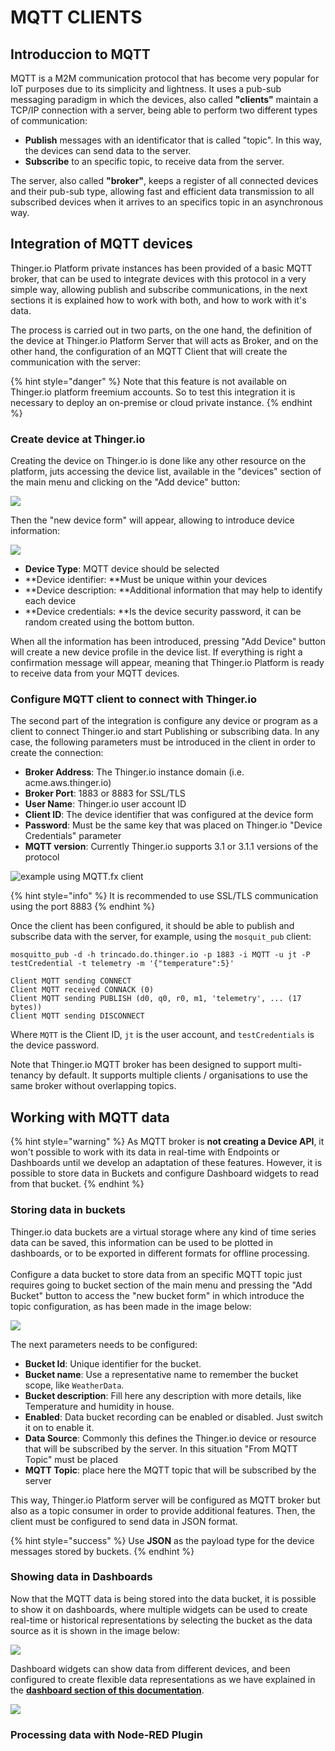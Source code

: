 # MQTT CLIENTS

## Introduccion to MQTT

MQTT is a M2M communication protocol that has become very popular for IoT purposes due to its simplicity and lightness. It uses a pub-sub messaging paradigm in which the devices, also called **"clients"** maintain a TCP/IP connection with a server, being able to perform two different types of communication:&#x20;

* **Publish** messages with an identificator that is called "topic". In this way, the devices can send data to the server.&#x20;
* **Subscribe** to an specific topic, to receive data from the server.&#x20;

The server, also called **"broker"**, keeps a register of all connected devices and their pub-sub type, allowing fast and efficient data transmission to all subscribed devices when it arrives to an specifics topic in an asynchronous way.&#x20;

## Integration of MQTT devices&#x20;

Thinger.io Platform private instances has been provided of a basic MQTT broker, that can be used to integrate devices with this protocol in a very simple way, allowing publish and subscribe communications, in the next sections it is explained how to work with both, and how to work with it's data.

The process is carried out in two parts, on the one hand, the definition of the device at Thinger.io Platform Server that will acts as Broker, and on the other hand, the configuration of an MQTT Client that will create the communication with the server:

{% hint style="danger" %}
Note that this feature is not available on Thinger.io platform freemium accounts. So to test this integration it is necessary to deploy an on-premise or cloud private instance. &#x20;
{% endhint %}

### Create device at Thinger.io &#x20;

Creating the device on Thinger.io is done like any other resource on the platform, juts accessing the device list, available in the "devices" section of the main menu and clicking on the "Add device" button:&#x20;

![](<.gitbook/assets/image (138).png>)

Then the "new device form" will appear, allowing to introduce device information:

![](<.gitbook/assets/image (119).png>)

* **Device Type**: MQTT device should be selected
* **Device identifier: **Must be unique within your devices
* **Device description: **Additional information that may help to identify each device
* **Device credentials: **Is the device security password, it can be random created using the bottom button.

When all the information has been introduced, pressing "Add Device" button will create a new device profile in the device list. If everything is right a confirmation message will appear, meaning that Thinger.io Platform is ready to receive data from your MQTT devices. &#x20;

### Configure MQTT client to connect with Thinger.io&#x20;

The second part of the integration is configure any device or program as a client to connect Thinger.io and start Publishing or subscribing data. In any case, the following parameters must be introduced in the client in order to create the connection:&#x20;

* **Broker Address**: The Thinger.io instance domain (i.e. acme.aws.thinger.io)&#x20;
* **Broker Port**: 1883 or 8883 for SSL/TLS
* **User Name**: Thinger.io user account ID
* **Client ID**: The device identifier that was configured at the device form
* **Password**: Must be the same key that was placed on Thinger.io "Device Credentials" parameter
* **MQTT version**: Currently Thinger.io supports 3.1 or 3.1.1 versions of the protocol

![example using MQTT.fx client](<.gitbook/assets/image (395).png>)

{% hint style="info" %}
It is recommended to use SSL/TLS communication using the port 8883
{% endhint %}

Once the client has been configured, it should be able to publish and subscribe data with the server, for example, using the `mosquit_pub` client:

```
mosquitto_pub -d -h trincado.do.thinger.io -p 1883 -i MQTT -u jt -P testCredential -t telemetry -m '{"temperature":5}'  

Client MQTT sending CONNECT
Client MQTT received CONNACK (0)
Client MQTT sending PUBLISH (d0, q0, r0, m1, 'telemetry', ... (17 bytes))
Client MQTT sending DISCONNECT
```

Where `MQTT` is the  Client ID, `jt` is the user account, and `testCredentials` is the device password.&#x20;

Note that Thinger.io MQTT broker has been designed to support multi-tenancy by default. It supports multiple clients / organisations to use the same broker without overlapping topics.

## Working with MQTT data

{% hint style="warning" %}
As MQTT broker is **not creating a Device API**, it won't possible to work with its data in real-time with Endpoints or Dashboards until we develop an adaptation of these features. However, it is possible to store data in Buckets and configure Dashboard widgets to read from that bucket.&#x20;
{% endhint %}

### Storing data in buckets

Thinger.io data buckets are a virtual storage where any kind of time series data can be saved, this information can be used to be plotted in dashboards, or to be exported in different formats for offline processing.\
\
Configure a data bucket to store data from an specific MQTT topic just requires going to bucket section of the main menu and pressing the "Add Bucket" button to access the "new bucket form" in which introduce the topic configuration, as has been made in the image below: &#x20;

![](<.gitbook/assets/image (5).png>)

The next parameters needs to be configured:&#x20;

* **Bucket Id**: Unique identifier for the bucket.&#x20;
* **Bucket name**: Use a representative name to remember the bucket scope, like `WeatherData`.
* **Bucket description**: Fill here any description with more details, like Temperature and humidity in house.
* **Enabled**: Data bucket recording can be enabled or disabled. Just switch it on to enable it.
* **Data Source**: Commonly this defines the Thinger.io device or resource that will be subscribed by the server. In this situation "From MQTT Topic" must be placed
* **MQTT Topic**: place here the MQTT topic that will be subscribed by the server&#x20;

This way, Thinger.io Platform server will be configured as MQTT broker but also as a topic consumer in order to provide additional features. Then, the client must be configured to send data in JSON format.

{% hint style="success" %}
Use **JSON** as the payload type for the device messages stored by buckets.
{% endhint %}

### Showing data in Dashboards

Now that the MQTT data is being stored into the data bucket, it is possible to show it on dashboards, where multiple widgets can be used to create real-time or historical representations by selecting the bucket as the data source as it is shown in the image below:&#x20;

![](<.gitbook/assets/image (94).png>)

Dashboard widgets can show data from different devices, and been configured to create flexible data representations as we have explained in the [**dashboard section of this documentation**](features/dashboards.md).&#x20;

![](<.gitbook/assets/image (161).png>)

### Processing data with Node-RED Plugin&#x20;





